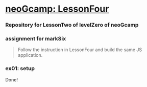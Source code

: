 # [neoGcamp: LessonFour]('https://neog.camp/guide/lessonFour')

### Repository for LessonTwo of levelZero of neoGcamp

### assignment for markSix

>Follow the instruction in LessonFour and build the same JS application.

### ex01: setup
Done!
